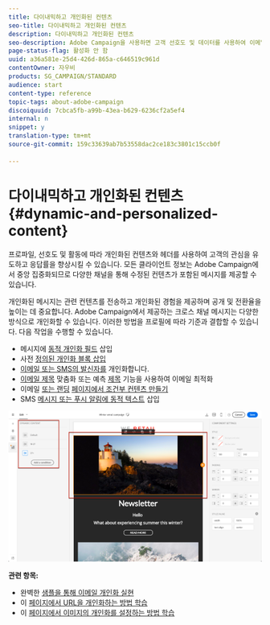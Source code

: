 ```yaml
---
title: 다이내믹하고 개인화된 컨텐츠
seo-title: 다이내믹하고 개인화된 컨텐츠
description: 다이내믹하고 개인화된 컨텐츠
seo-description: Adobe Campaign을 사용하면 고객 선호도 및 데이터를 사용하여 이메일, SMS, 푸시 알림, InApp 메시지 또는 DM을 통해 개인화된 캠페인을 만들 수 있습니다.
page-status-flag: 활성화 안 함
uuid: a36a581e-25d4-426d-865a-c646519c961d
contentOwner: 자우비
products: SG_CAMPAIGN/STANDARD
audience: start
content-type: reference
topic-tags: about-adobe-campaign
discoiquuid: 7cbca5fb-a99b-43ea-b629-6236cf2a5ef4
internal: n
snippet: y
translation-type: tm+mt
source-git-commit: 159c33639ab7b53558dac2ce183c3801c15ccb0f

---
```



# 다이내믹하고 개인화된 컨텐츠{#dynamic-and-personalized-content}

프로파일, 선호도 및 활동에 따라 개인화된 컨텐츠와 헤더를 사용하여 고객의 관심을 유도하고 응답률을 향상시킬 수 있습니다. 모든 클라이언트 정보는 Adobe Campaign에서 중앙 집중화되므로 다양한 채널을 통해 수정된 컨텐츠가 포함된 메시지를 제공할 수 있습니다.

개인화된 메시지는 관련 컨텐츠를 전송하고 개인화된 경험을 제공하며 공개 및 전환율을 높이는 데 중요합니다. Adobe Campaign에서 제공하는 크로스 채널 메시지는 다양한 방식으로 개인화할 수 있습니다. 이러한 방법을 프로필에 따라 기준과 결합할 수 있습니다. 다음 작업을 수행할 수 있습니다.

* 메시지에 [동적 개인화 필드](../../designing/using/personalization.md#inserting-a-personalization-field) 삽입
* 사전 [정의된 개인화 블록 삽입](../../designing/using/personalization.md#adding-a-content-block)
* [이메일 또는 SMS의 발신자를](../../designing/using/subject-line.md) 개인화합니다.
* [이메일 제목](../../designing/using/subject-line.md) 맞춤화 또는 예측 [제목](../../designing/using/subject-line.md#predictive-subject-line) 기능을 사용하여 이메일 최적화
* 이메일 [또는 랜딩](../../designing/using/personalization.md#defining-dynamic-content-in-an-email) [페이지에서 조건부 컨텐츠 만들기](../../channels/using/designing-a-landing-page.md#defining-dynamic-content-in-a-landing-page)
* SMS [메시지 또는 푸시 알림에 동적 텍스트](../../channels/using/defining-dynamic-text.md) 삽입

![](assets/delivery_content_43.png)

**관련 항목:**

* 완벽한 [샘플을 통해 이메일 개인화 실현](../../designing/using/personalization.md#example-email-personalization)
* 이 [페이지에서 URL을 개인화하는 방법 학습](../../designing/using/personalization.md#personalizing-urls)
* 이 [페이지에서 이미지의 개인화를 설정하는 방법 학습](../../designing/using/personalization.md#personalizing-an-image-source)

